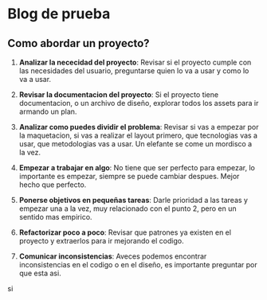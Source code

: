 # Blog de prueba

## Como abordar un proyecto?

1. **Analizar la nececidad del proyecto**: Revisar si el proyecto cumple con las necesidades del usuario, preguntarse quien lo va a usar y como lo va a usar.

2. **Revisar la documentacion del proyecto**: Si el proyecto tiene documentacion, o un archivo de diseño, explorar todos los assets para ir armando un plan.

3. **Analizar como puedes dividir el problema**: Revisar si vas a empezar por la maquetacion, si vas a realizar el layout primero, que tecnologias vas a usar, que metodologias vas a usar. Un elefante se come un mordisco a la vez.

4. **Empezar a trabajar en algo**: No tiene que ser perfecto para empezar, lo importante es empezar, siempre se puede cambiar despues. Mejor hecho que perfecto.

5. **Ponerse objetivos en pequeñas tareas**: Darle prioridad a las tareas y empezar una a la vez, muy relacionado con el punto 2, pero en un sentido mas empirico.

6. **Refactorizar poco a poco**: Revisar que patrones ya existen en el proyecto y extraerlos para ir mejorando el codigo.

7. **Comunicar inconsistencias**: Aveces podemos encontrar inconsistencias en el codigo o en el diseño, es importante preguntar por que esta asi.

si
